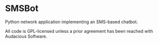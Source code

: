 SMSBot
======

Python network application implementing an SMS-based chatbot.

All code is GPL-licensed unless a prior agreement has been reached with Audacious Software.
